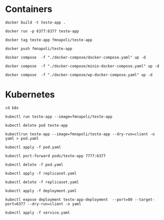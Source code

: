 # Containers

```
docker build -t teste-app .
```

```
docker run -p 6377:6377 teste-app
```

```
docker tag teste-app fmnapoli/teste-app 
```


```
docker push fmnapoli/teste-app 
```

```
docker compose  -f "./docker-compose/docker-compose.yaml" up -d  
```

```
docker compose  -f "./docker-compose/minio-docker-compose.yaml" up -d  
```

```
docker compose  -f "./docker-compose/wp-docker-compose.yaml" up -d 
```

# Kubernetes

```
cd k8s
```

```
kubectl run teste-app --image=fmnapoli/teste-app
```

```
kubectl delete pod teste-app
```

```
kubectlrun teste-app --image=fmnapoli/teste-app --dry-run=client -o yaml > pod.yaml
```

```
kubectl apply -f pod.yaml
```

```
kubectl port-forward pods/teste-app 7777:6377
```

```
kubectl delete -f pod.yaml
```

```
kubectl apply -f replicaset.yaml
```

```
kubectl delete -f replicaset.yaml
```

```
kubectl apply -f deployment.yaml
```

```
kubectl expose deployment teste-app-deployment  --port=80 --target-port=6377 --dry-run=client -o yaml
```

```
kubectl apply -f service.yaml
```